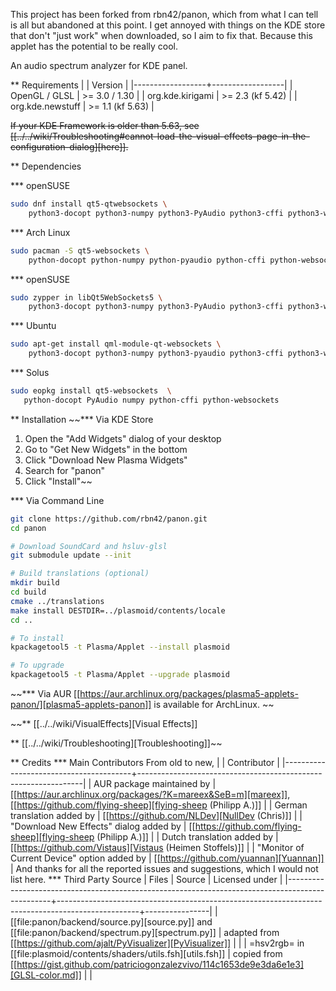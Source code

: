 This project has been forked from rbn42/panon, which from what I can tell is all but abandoned at this point. I get annoyed with things on the KDE store that don't "just work" when downloaded, so I aim to fix that. Because this applet has the potential to be really cool.


An audio spectrum analyzer for KDE panel.


** Requirements
|                  | Version          |
|------------------+------------------|
| OpenGL / GLSL    | >= 3.0 / 1.30    |
| org.kde.kirigami | >= 2.3 (kf 5.42) |
| org.kde.newstuff | >= 1.1 (kf 5.63) |

~~If your KDE Framework is older than 5.63, see [[../../wiki/Troubleshooting#cannot-load-the-visual-effects-page-in-the-configuration-dialog][here]].~~

** Dependencies
   
*** openSUSE
```bash
sudo dnf install qt5-qtwebsockets \
    python3-docopt python3-numpy python3-PyAudio python3-cffi python3-websockets
```

*** Arch Linux
```bash
sudo pacman -S qt5-websockets \
    python-docopt python-numpy python-pyaudio python-cffi python-websockets 
```

*** openSUSE
```bash
sudo zypper in libQt5WebSockets5 \
    python3-docopt python3-numpy python3-PyAudio python3-cffi python3-websockets
```

*** Ubuntu
```bash
sudo apt-get install qml-module-qt-websockets \
    python3-docopt python3-numpy python3-pyaudio python3-cffi python3-websockets
```

*** Solus
```bash
sudo eopkg install qt5-websockets  \
   python-docopt PyAudio numpy python-cffi python-websockets
```

** Installation
~~*** Via KDE Store
1. Open the "Add Widgets" dialog of your desktop
2. Go to "Get New Widgets" in the bottom
3. Click "Download New Plasma Widgets"
4. Search for "panon"
5. Click "Install"~~

*** Via Command Line

```bash
git clone https://github.com/rbn42/panon.git
cd panon

# Download SoundCard and hsluv-glsl
git submodule update --init

# Build translations (optional)
mkdir build
cd build
cmake ../translations
make install DESTDIR=../plasmoid/contents/locale
cd ..

# To install
kpackagetool5 -t Plasma/Applet --install plasmoid

# To upgrade
kpackagetool5 -t Plasma/Applet --upgrade plasmoid
```

~~*** Via AUR
[[https://aur.archlinux.org/packages/plasma5-applets-panon/][plasma5-applets-panon]] is available for ArchLinux. ~~

~~** [[../../wiki/VisualEffects][Visual Effects]]
   
** [[../../wiki/Troubleshooting][Troubleshooting]]~~

** Credits
*** Main Contributors
    From old to new,
    |                                        | Contributor                                                    |
    |----------------------------------------+----------------------------------------------------------------|
    | AUR package maintained by              | [[https://aur.archlinux.org/packages/?K=mareex&SeB=m][mareex]], [[https://github.com/flying-sheep][flying-sheep (Philipp A.)]] |
    | German translation added by            | [[https://github.com/NLDev][NullDev (Chris)]]                  |
    | "Download New Effects" dialog added by | [[https://github.com/flying-sheep][flying-sheep (Philipp A.)]] |
    | Dutch translation added by            | [[https://github.com/Vistaus][Vistaus (Heimen Stoffels)]]                  |
    | "Monitor of Current Device" option  added by            | [[https://github.com/yuannan][Yuannan]]                  |
 And thanks for all the reported issues and suggestions, which I would not list here.
*** Third Party Source 
 | Files                                                                                           | Source                                                                                           | Licensed under |
 |-------------------------------------------------------------------------------------------------+--------------------------------------------------------------------------------------------------+----------------|
 | [[file:panon/backend/source.py][source.py]] and [[file:panon/backend/spectrum.py][spectrum.py]] | adapted from [[https://github.com/ajalt/PyVisualizer][PyVisualizer]]                             |                |
 | =hsv2rgb= in [[file:plasmoid/contents/shaders/utils.fsh][utils.fsh]]                            | copied from [[https://gist.github.com/patriciogonzalezvivo/114c1653de9e3da6e1e3][GLSL-color.md]] |                |

